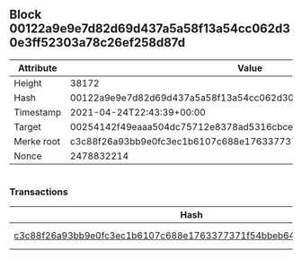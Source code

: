## Block 00122a9e9e7d82d69d437a5a58f13a54cc062d30e3ff52303a78c26ef258d87d

Attribute | Value
--- | ---
Height | 38172
Hash | 00122a9e9e7d82d69d437a5a58f13a54cc062d30e3ff52303a78c26ef258d87d
Timestamp | 2021-04-24T22:43:39+00:00
Target | 00254142f49eaaa504dc75712e8378ad5316cbcead634704b3734b6271167cc4
Merke root | c3c88f26a93bb9e0fc3ec1b6107c688e1763377371f54bbeb6447d1973d9e5b7
Nonce | 2478832214

```

```

### Transactions

Hash | Amount
--- | ---
[c3c88f26a93bb9e0fc3ec1b6107c688e1763377371f54bbeb6447d1973d9e5b7](c3c88f26a93bb9e0fc3ec1b6107c688e1763377371f54bbeb6447d1973d9e5b7.md) | 10.00000000 SKEPTI 
